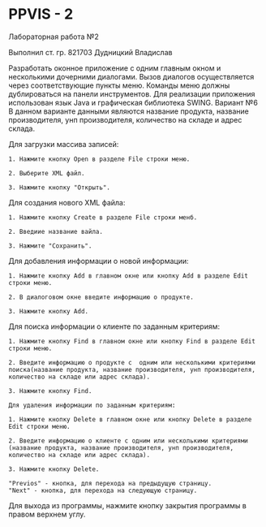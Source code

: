# PPVIS - 2
Лабораторная работа №2

Выполнил ст. гр. 821703 Дудницкий Владислав

Разработать оконное приложение с одним главным окном и несколькими дочерними диалогами. Вызов диалогов осуществляется через соответствующие пункты меню. Команды меню должны дублироваться на панели инструментов. Для реализации приложения использован язык Java и
графическая библиотека SWING.
Вариант №6
В данном варианте данными являются название продукта, название производителя, унп производителя, количество на складе и адрес склада.

 Для загрузки массива записей:
 
    1. Нажмите кнопку Open в разделе File строки меню.
 
    2. Выберите XML файл.
 
    3. Нажмите кнопку "Открыть".
    
 Для создания нового XML файла:
 
    1. Нажмите кнопку Create в разделе File строки менб.
 
    2. Введиие название вайла.
    
    3. Нажмите "Сохранить".
    
 Для добавления информации о новой информации:
 
    1. Нажмите кнопку Add в главном окне или кнопку Add в разделе Edit строки меню.
 
    2. В диалоговом окне введите информацию о продукте.
   
    3. Нажмите кнопку Add.
    
 Для поиска информации о клиенте по заданным критериям:
 
    1. Нажмите кнопку Find в главном окне или кнопку Find в разделе Edit строки меню.
 
    2. Введите информацию о продукте с  одним или несколькими критериями поиска(название продукта, название производителя, унп производителя, количество на складе или адрес склада).
    
    3. Нажмите кнопку Find.
    
    Для удаления информации по заданным критериям:
    
    1. Нажмите кнопку Delete в главном окне или кнопку Delete в разделе Edit строки меню.
    
    2. Введите информацию о клиенте с одним или несколькими критериями (название продукта, название производителя, унп производителя, количество на складе или адрес склада).
    
    3. Нажмите кнопку Delete.
    
    "Previos" - кнопка, для перехода на предыдущую страницу.
    "Next" - кнопка, для перехода на следующую страницу.
    
Для выхода из программы, нажмите кнопку закрытия программы в правом верхнем углу.
